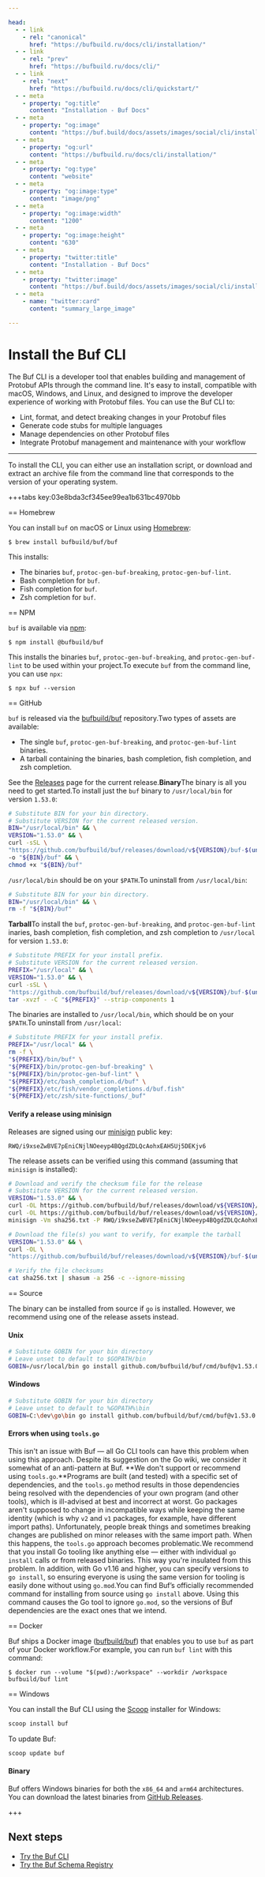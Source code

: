 ```yaml
---

head:
  - - link
    - rel: "canonical"
      href: "https://bufbuild.ru/docs/cli/installation/"
  - - link
    - rel: "prev"
      href: "https://bufbuild.ru/docs/cli/"
  - - link
    - rel: "next"
      href: "https://bufbuild.ru/docs/cli/quickstart/"
  - - meta
    - property: "og:title"
      content: "Installation - Buf Docs"
  - - meta
    - property: "og:image"
      content: "https://buf.build/docs/assets/images/social/cli/installation.png"
  - - meta
    - property: "og:url"
      content: "https://bufbuild.ru/docs/cli/installation/"
  - - meta
    - property: "og:type"
      content: "website"
  - - meta
    - property: "og:image:type"
      content: "image/png"
  - - meta
    - property: "og:image:width"
      content: "1200"
  - - meta
    - property: "og:image:height"
      content: "630"
  - - meta
    - property: "twitter:title"
      content: "Installation - Buf Docs"
  - - meta
    - property: "twitter:image"
      content: "https://buf.build/docs/assets/images/social/cli/installation.png"
  - - meta
    - name: "twitter:card"
      content: "summary_large_image"

---
```


# Install the Buf CLI

The Buf CLI is a developer tool that enables building and management of Protobuf APIs through the command line. It's easy to install, compatible with macOS, Windows, and Linux, and designed to improve the developer experience of working with Protobuf files. You can use the Buf CLI to:

- Lint, format, and detect breaking changes in your Protobuf files
- Generate code stubs for multiple languages
- Manage dependencies on other Protobuf files
- Integrate Protobuf management and maintenance with your workflow

---

To install the CLI, you can either use an installation script, or download and extract an archive file from the command line that corresponds to the version of your operating system.

+++tabs key:03e8bda3cf345ee99ea1b631bc4970bb

== Homebrew

You can install `buf` on macOS or Linux using [Homebrew](https://brew.sh):

```console
$ brew install bufbuild/buf/buf
```

This installs:

- The binaries `buf`, `protoc-gen-buf-breaking`, `protoc-gen-buf-lint`.
- Bash completion for `buf`.
- Fish completion for `buf`.
- Zsh completion for `buf`.

== NPM

`buf` is available via [npm](https://www.npmjs.com/package/@bufbuild/buf):

```console
$ npm install @bufbuild/buf
```

This installs the binaries `buf`, `protoc-gen-buf-breaking`, and `protoc-gen-buf-lint` to be used within your project.To execute `buf` from the command line, you can use `npx`:

```console
$ npx buf --version
```

== GitHub

`buf` is released via the [bufbuild/buf](https://github.com/bufbuild/buf) repository.Two types of assets are available:

- The single `buf`, `protoc-gen-buf-breaking`, and `protoc-gen-buf-lint` binaries.
- A tarball containing the binaries, bash completion, fish completion, and zsh completion.

See the [Releases](https://github.com/bufbuild/buf/releases) page for the current release.**Binary**The binary is all you need to get started.To install just the `buf` binary to `/usr/local/bin` for version `1.53.0`:

```sh
# Substitute BIN for your bin directory.
# Substitute VERSION for the current released version.
BIN="/usr/local/bin" && \
VERSION="1.53.0" && \
curl -sSL \
"https://github.com/bufbuild/buf/releases/download/v${VERSION}/buf-$(uname -s)-$(uname -m)" \
-o "${BIN}/buf" && \
chmod +x "${BIN}/buf"
```

`/usr/local/bin` should be on your `$PATH`.To uninstall from `/usr/local/bin`:

```sh
# Substitute BIN for your bin directory.
BIN="/usr/local/bin" && \
rm -f "${BIN}/buf"
```

**Tarball**To install the `buf`, `protoc-gen-buf-breaking`, and `protoc-gen-buf-lint` inaries, bash completion, fish completion, and zsh completion to `/usr/local` for version `1.53.0`:

```sh
# Substitute PREFIX for your install prefix.
# Substitute VERSION for the current released version.
PREFIX="/usr/local" && \
VERSION="1.53.0" && \
curl -sSL \
"https://github.com/bufbuild/buf/releases/download/v${VERSION}/buf-$(uname -s)-$(uname -m).tar.gz" | \
tar -xvzf - -C "${PREFIX}" --strip-components 1
```

The binaries are installed to `/usr/local/bin`, which should be on your `$PATH`.To uninstall from `/usr/local`:

```sh
# Substitute PREFIX for your install prefix.
PREFIX="/usr/local" && \
rm -f \
"${PREFIX}/bin/buf" \
"${PREFIX}/bin/protoc-gen-buf-breaking" \
"${PREFIX}/bin/protoc-gen-buf-lint" \
"${PREFIX}/etc/bash_completion.d/buf" \
"${PREFIX}/etc/fish/vendor_completions.d/buf.fish"
"${PREFIX}/etc/zsh/site-functions/_buf"
```

#### Verify a release using minisign

Releases are signed using our [minisign](https://github.com/jedisct1/minisign) public key:

```text
RWQ/i9xseZwBVE7pEniCNjlNOeeyp4BQgdZDLQcAohxEAH5Uj5DEKjv6
```

The release assets can be verified using this command (assuming that `minisign` is installed):

```sh
# Download and verify the checksum file for the release
# Substitute VERSION for the current released version.
VERSION="1.53.0" && \
curl -OL https://github.com/bufbuild/buf/releases/download/v${VERSION}/sha256.txt && \
curl -OL https://github.com/bufbuild/buf/releases/download/v${VERSION}/sha256.txt.minisig && \
minisign -Vm sha256.txt -P RWQ/i9xseZwBVE7pEniCNjlNOeeyp4BQgdZDLQcAohxEAH5Uj5DEKjv6

# Download the file(s) you want to verify, for example the tarball
VERSION="1.53.0" && \
curl -OL \
"https://github.com/bufbuild/buf/releases/download/v${VERSION}/buf-$(uname -s)-$(uname -m).tar.gz"

# Verify the file checksums
cat sha256.txt | shasum -a 256 -c --ignore-missing
```

== Source

The binary can be installed from source if `go` is installed. However, we recommend using one of the release assets instead.

#### Unix

```sh
# Substitute GOBIN for your bin directory
# Leave unset to default to $GOPATH/bin
GOBIN=/usr/local/bin go install github.com/bufbuild/buf/cmd/buf@v1.53.0
```

#### Windows

```sh
# Substitute GOBIN for your bin directory
# Leave unset to default to %GOPATH%\bin
GOBIN=C:\dev\go\bin go install github.com/bufbuild/buf/cmd/buf@v1.53.0
```

#### Errors when using `tools.go`

This isn't an issue with Buf — all Go CLI tools can have this problem when using this approach. Despite its suggestion on the Go wiki, we consider it somewhat of an anti-pattern at Buf. **We don't support or recommend using `tools.go`.**Programs are built (and tested) with a specific set of dependencies, and the `tools.go` method results in those dependencies being resolved with the dependencies of your own program (and other tools), which is ill-advised at best and incorrect at worst. Go packages aren't supposed to change in incompatible ways while keeping the same identity (which is why `v2` and `v1` packages, for example, have different import paths). Unfortunately, people break things and sometimes breaking changes are published on minor releases with the same import path. When this happens, the `tools.go` approach becomes problematic.We recommend that you install Go tooling like anything else — either with individual `go install` calls or from released binaries. This way you're insulated from this problem. In addition, with Go v1.16 and higher, you can specify versions to `go install`, so ensuring everyone is using the same version for tooling is easily done without using `go.mod`.You can find Buf’s officially recommended command for installing from source using `go install` above. Using this command causes the Go tool to ignore `go.mod`, so the versions of Buf dependencies are the exact ones that we intend.

== Docker

Buf ships a Docker image ([bufbuild/buf](https://hub.docker.com/r/bufbuild/buf)) that enables you to use `buf` as part of your Docker workflow.For example, you can run `buf lint` with this command:

```console
$ docker run --volume "$(pwd):/workspace" --workdir /workspace bufbuild/buf lint
```

== Windows

You can install the Buf CLI using the [Scoop](https://scoop.sh) installer for Windows:

```powershell
scoop install buf
```

To update Buf:

```powershell
scoop update buf
```

#### Binary

Buf offers Windows binaries for both the `x86_64` and `arm64` architectures. You can download the latest binaries from [GitHub Releases](https://github.com/bufbuild/buf/releases/latest).

+++

## Next steps

- [Try the Buf CLI](../quickstart/)
- [Try the Buf Schema Registry](../../bsr/quickstart/)
